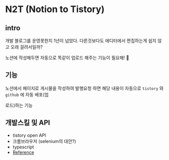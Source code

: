 # N2T (Notion to Tistory)

## intro

개발 블로그를 운영못한지 1년이 넘었다. 다른것보다도 에디터에서 편집하는게 쉽지 않고 오래 걸려서일까?

노션에 작성해두면 자동으로 똑같이 업로드 해주는 기능이 필요해! 🤔 

## 기능

노션에서 페이지로 게시물을 작성하여 발행요청 하면 해당 내용이 자동으로 `tistory` 와 `github` 에 자동 배포(업

로드)하는 기능

## 개발스킬 및 API

- tistory open API
- 크롬브라우저 (selenium의 대안?)
- typescript
- [Reference](https://github.com/jmjeon94/N2T)
